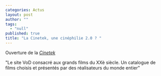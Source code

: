 ```yaml
---
categories: Actus
layout: post
author: ""
tags: 
  - "null"
published: true
title: "La Cinetek, une cinéphilie 2.0 ? "
---
```



Ouverture de la [_Cinetek_](http://www.lacinetek.com/fr/)

"Le site VoD consacré aux grands films du XXè siècle. Un catalogue de films choisis et présentés par des réalisateurs du monde entier"
